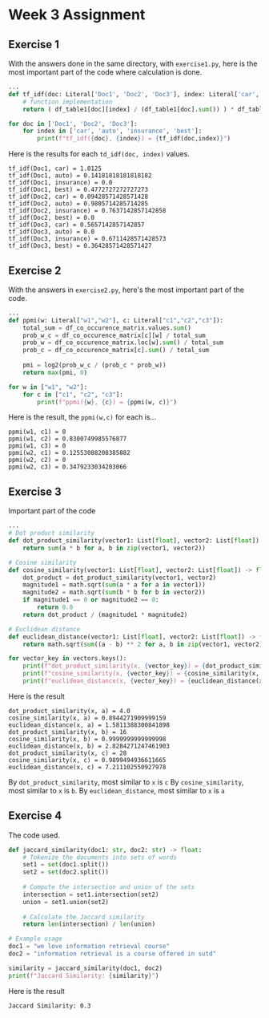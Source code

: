 # Week 3 Assignment
## Exercise 1
With the answers done in the same directory, with `exercise1.py`, here is the most important part of the code where calculation is done.

```python
...
def tf_idf(doc: Literal['Doc1', 'Doc2', 'Doc3'], index: Literal['car', 'auto', 'insurance', 'best']) -> float:
    # function implementation
    return ( df_table1[doc][index] / (df_table1[doc].sum()) ) * df_table2['idf'][index]

for doc in ['Doc1', 'Doc2', 'Doc3']:
    for index in ['car', 'auto', 'insurance', 'best']:
        print(f"tf_idf({doc}, {index}) = {tf_idf(doc,index)}")
```

Here is the results for each `td_idf(doc, index)` values.
```
tf_idf(Doc1, car) = 1.0125
tf_idf(Doc1, auto) = 0.14181818181818182
tf_idf(Doc1, insurance) = 0.0
tf_idf(Doc1, best) = 0.4772727272727273
tf_idf(Doc2, car) = 0.09428571428571428
tf_idf(Doc2, auto) = 0.9805714285714285
tf_idf(Doc2, insurance) = 0.7637142857142858
tf_idf(Doc2, best) = 0.0
tf_idf(Doc3, car) = 0.5657142857142857
tf_idf(Doc3, auto) = 0.0
tf_idf(Doc3, insurance) = 0.6711428571428573
tf_idf(Doc3, best) = 0.36428571428571427
```

## Exercise 2
With the answers in `exercise2.py`, here's the most important part of the code.

```python
...
def ppmi(w: Literal["w1","w2"], c: Literal["c1","c2","c3"]):
    total_sum = df_co_occurence_matrix.values.sum()
    prob_w_c = df_co_occurence_matrix[c][w] / total_sum
    prob_w = df_co_occurence_matrix.loc[w].sum() / total_sum
    prob_c = df_co_occurence_matrix[c].sum() / total_sum
    
    pmi = log2(prob_w_c / (prob_c * prob_w))
    return max(pmi, 0)

for w in ["w1", "w2"]:
    for c in ["c1", "c2", "c3"]:
        print(f"ppmi({w}, {c}) = {ppmi(w, c)}")
```

Here is the result, the `ppmi(w,c)` for each is...
```
ppmi(w1, c1) = 0
ppmi(w1, c2) = 0.8300749985576877
ppmi(w1, c3) = 0
ppmi(w2, c1) = 0.12553088208385882
ppmi(w2, c2) = 0
ppmi(w2, c3) = 0.3479233034203066
```

## Exercise 3
Important part of the code
```python
...
# Dot product similarity
def dot_product_similarity(vector1: List[float], vector2: List[float]) -> float:
    return sum(a * b for a, b in zip(vector1, vector2))

# Cosine similarity
def cosine_similarity(vector1: List[float], vector2: List[float]) -> float:
    dot_product = dot_product_similarity(vector1, vector2)
    magnitude1 = math.sqrt(sum(a * a for a in vector1))
    magnitude2 = math.sqrt(sum(b * b for b in vector2))
    if magnitude1 == 0 or magnitude2 == 0:
        return 0.0
    return dot_product / (magnitude1 * magnitude2)

# Euclidean distance
def euclidean_distance(vector1: List[float], vector2: List[float]) -> float:
    return math.sqrt(sum((a - b) ** 2 for a, b in zip(vector1, vector2)))

for vector_key in vectors.keys():
    print(f"dot_product_similarity(x, {vector_key}) = {dot_product_similarity(x, vectors[vector_key])}")
    print(f"cosine_similarity(x, {vector_key}) = {cosine_similarity(x, vectors[vector_key])}")
    print(f"euclidean_distance(x, {vector_key}) = {euclidean_distance(x, vectors[vector_key])}")
```

Here is the result
```
dot_product_similarity(x, a) = 4.0
cosine_similarity(x, a) = 0.8944271909999159
euclidean_distance(x, a) = 1.5811388300841898
dot_product_similarity(x, b) = 16
cosine_similarity(x, b) = 0.9999999999999998
euclidean_distance(x, b) = 2.8284271247461903
dot_product_similarity(x, c) = 28
cosine_similarity(x, c) = 0.9899494936611665
euclidean_distance(x, c) = 7.211102550927978
```

By `dot_product_similarity`, most similar to `x` is `c`
By `cosine_similarity`, most similar to `x` is `b`.
By `euclidean_distance`, most similar to `x` is `a`

## Exercise 4
The code used.
```python
def jaccard_similarity(doc1: str, doc2: str) -> float:
    # Tokenize the documents into sets of words
    set1 = set(doc1.split())
    set2 = set(doc2.split())
    
    # Compute the intersection and union of the sets
    intersection = set1.intersection(set2)
    union = set1.union(set2)
    
    # Calculate the Jaccard similarity
    return len(intersection) / len(union)

# Example usage
doc1 = "we love information retrieval course"
doc2 = "information retrieval is a course offered in sutd"

similarity = jaccard_similarity(doc1, doc2)
print(f"Jaccard Similarity: {similarity}")
```

Here is the result
```
Jaccard Similarity: 0.3
```